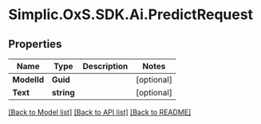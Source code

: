 # Simplic.OxS.SDK.Ai.PredictRequest

## Properties

Name | Type | Description | Notes
------------ | ------------- | ------------- | -------------
**ModelId** | **Guid** |  | [optional] 
**Text** | **string** |  | [optional] 

[[Back to Model list]](../README.md#documentation-for-models) [[Back to API list]](../README.md#documentation-for-api-endpoints) [[Back to README]](../README.md)

